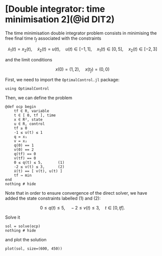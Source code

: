 # [Double integrator: time minimisation 2](@id DIT2)

The time minimisation double integrator problem consists in minimising the free final time $t_f$
associated with the constraints

```math
    \dot x_1(t) = x_2(t), \quad \dot x_2(t) = u(t), \quad u(t) \in [-1,1], \quad x_1(t) \in [0,5], \quad x_2(t) \in [-2,3]
```

and the limit conditions

```math
    x(0) = (1,2), \quad x(t_f) = (0,0)
```

First, we need to import the `OptimalControl.jl` package:

```@example main
using OptimalControl
```

Then, we can define the problem

```@example main
@def ocp begin
    tf ∈ R, variable
    t ∈ [ 0, tf ], time
    x ∈ R², state
    u ∈ R, control
    tf ≥ 0
    -1 ≤ u(t) ≤ 1
    q = x₁
    v = x₂
    q(0) == 1
    v(0) == 2
    q(tf) == 0
    v(tf) == 0
    0 ≤ q(t) ≤ 5,       (1)
    -2 ≤ v(t) ≤ 3,      (2)
    ẋ(t) == [ v(t), u(t) ]
    tf → min
end
nothing # hide
```
Note that in order to ensure convergence of the direct solver, we have added the state constraints labelled (1) and (2):

```math
0 \leq q(t) \leq 5,\quad -2 \leq v(t) \leq 3,\quad t \in [ 0, tf ].
```

Solve it

```@example main
sol = solve(ocp)
nothing # hide
```

and plot the solution

```@example main
plot(sol, size=(600, 450))
```

